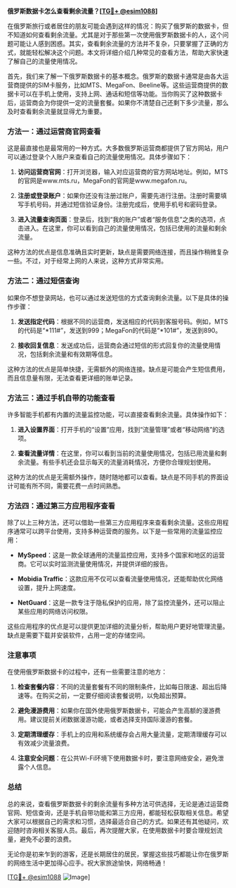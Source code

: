 **俄罗斯数据卡怎么查看剩余流量？[[TG💪+ @esim1088](https://t.me/s/esim1088)]**

在俄罗斯旅行或者居住的朋友可能会遇到这样的情况：购买了俄罗斯的数据卡，但不知道如何查看剩余流量。尤其是对于那些第一次使用俄罗斯数据卡的人，这个问题可能让人感到困惑。其实，查看剩余流量的方法并不复杂，只要掌握了正确的方式，就能轻松解决这个问题。本文将详细介绍几种常见的查看方法，帮助大家快速了解自己的流量使用情况。

首先，我们来了解一下俄罗斯数据卡的基本概念。俄罗斯的数据卡通常是由各大运营商提供的SIM卡服务，比如MTS、MegaFon、Beeline等。这些运营商提供的数据卡可以在手机上使用，支持上网、通话和短信等功能。当你购买了这种数据卡后，运营商会为你提供一定的流量套餐。如果你不清楚自己还剩下多少流量，那么及时查看剩余流量就显得尤为重要。

### 方法一：通过运营商官网查看

这是最直接也是最常用的一种方式。大多数俄罗斯运营商都提供了官方网站，用户可以通过登录个人账户来查看自己的流量使用情况。具体步骤如下：

1. **访问运营商官网**：打开浏览器，输入对应运营商的官方网站地址。例如，MTS的官网是www.mts.ru，MegaFon的官网是www.megafon.ru。
   
2. **注册或登录账户**：如果你还没有注册过账户，需要先进行注册。注册时需要填写手机号码，并通过短信验证身份。注册完成后，使用手机号和密码登录。

3. **进入流量查询页面**：登录后，找到“我的账户”或者“服务信息”之类的选项，点击进入。在这里，你可以看到自己的流量使用情况，包括已使用的流量和剩余流量。

这种方法的优点是信息准确且实时更新，缺点是需要网络连接，而且操作稍微复杂一些。不过，对于经常上网的人来说，这种方式非常实用。

### 方法二：通过短信查询

如果你不想登录网站，也可以通过发送短信的方式查询剩余流量。以下是具体的操作步骤：

1. **发送指定代码**：根据不同的运营商，发送相应的代码到客服号码。例如，MTS的代码是“*111#”，发送到999；MegaFon的代码是“*101#”，发送到890。

2. **接收回复信息**：发送成功后，运营商会通过短信的形式回复你的流量使用情况，包括剩余流量和有效期等信息。

这种方法的优点是简单快捷，无需额外的网络连接。缺点是可能会产生短信费用，而且信息量有限，无法查看更详细的账单记录。

### 方法三：通过手机自带的功能查看

许多智能手机都有内置的流量监控功能，可以直接查看剩余流量。具体操作如下：

1. **进入设置界面**：打开手机的“设置”应用，找到“流量管理”或者“移动网络”的选项。

2. **查看流量详情**：在这里，你可以看到当前的流量使用情况，包括已用流量和剩余流量。有些手机还会显示每天的流量消耗情况，方便你合理规划使用。

这种方法的优点是无需额外操作，随时随地都可以查看。缺点是不同手机的界面设计可能有所不同，需要花费一点时间熟悉。

### 方法四：通过第三方应用程序查看

除了以上三种方法，还可以借助一些第三方应用程序来查看剩余流量。这些应用程序通常可以跨平台使用，支持多种运营商的服务。以下是一些常用的流量监控应用：

- **MySpeed**：这是一款全球通用的流量监控应用，支持多个国家和地区的运营商。它可以实时监测流量使用情况，并提供详细的报告。
  
- **Mobidia Traffic**：这款应用不仅可以查看流量使用情况，还能帮助优化网络设置，提升上网速度。

- **NetGuard**：这是一款专注于隐私保护的应用，除了监控流量外，还可以阻止某些应用的网络访问权限。

这些应用程序的优点是可以提供更加详细的流量分析，帮助用户更好地管理流量。缺点是需要下载并安装软件，占用一定的存储空间。

### 注意事项

在使用俄罗斯数据卡的过程中，还有一些需要注意的地方：

1. **检查套餐内容**：不同的流量套餐有不同的限制条件，比如每日限速、超出后降速等。在购买之前，一定要仔细阅读套餐说明，以免超出预算。

2. **避免漫游费用**：如果你在国外使用俄罗斯数据卡，可能会产生高额的漫游费用。建议提前关闭数据漫游功能，或者选择支持国际漫游的套餐。

3. **定期清理缓存**：手机上的应用和系统缓存会占用大量流量，定期清理缓存可以有效减少流量浪费。

4. **注意安全问题**：在公共Wi-Fi环境下使用数据卡时，要注意网络安全，避免泄露个人信息。

### 总结

总的来说，查看俄罗斯数据卡的剩余流量有多种方法可供选择，无论是通过运营商官网、短信查询，还是手机自带功能和第三方应用，都能轻松获取相关信息。希望大家可以根据自己的需求和习惯，选择最适合自己的方式。如果还有其他疑问，欢迎随时咨询相关客服人员。最后，再次提醒大家，在使用数据卡时要合理规划流量，避免不必要的浪费。

无论你是初来乍到的游客，还是长期居住的居民，掌握这些技巧都能让你在俄罗斯的网络生活中更加得心应手。祝大家旅途愉快，网络畅通！

[[TG💪+ @esim1088](https://t.me/s/esim1088) ![Image](https://i.postimg.cc/4NQfJmqS/Snipaste-2025-05-13-00-14-12.png)]